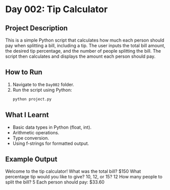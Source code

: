 # Day 002: Tip Calculator

## Project Description

This is a simple Python script that calculates how much each person should pay when splitting a bill, including a tip. The user inputs the total bill amount, the desired tip percentage, and the number of people splitting the bill. The script then calculates and displays the amount each person should pay.

## How to Run

1. Navigate to the `Day002` folder.
2. Run the script using Python:
   ```bash
   python project.py
   ```

## What I Learnt

- Basic data types in Python (float, int).
- Arithmetic operations.
- Type conversion.
- Using f-strings for formatted output.

## Example Output

Welcome to the tip calculator!
What was the total bill? $150
What percentage tip would you like to give? 10, 12, or 15? 12
How many people to split the bill? 5
Each person should pay: $33.60
